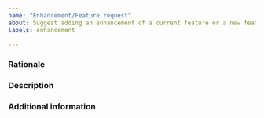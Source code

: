```yaml
---
name: "Enhancement/Feature request" 
about: Suggest adding an enhancement of a current feature or a new feature in Pyomo
labels: enhancement

---
```


<!--*Please add a concise summary of your suggestion here.*-->

### Rationale

<!--*Is your feature request related to a problem? Please describe it!*-->

### Description

<!--*Describe the solution you'd like and the alternatives you have considered.*-->


### Additional information
<!--*Add any other context about the feature request here.*-->



<!-- If you want to ask a question (how to use Pyomo, what it can do, etc.), please post it in the [Pyomo forum](https://groups.google.com/forum/#!forum/pyomo-forum). -->
